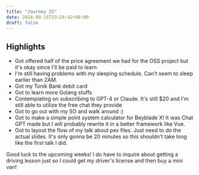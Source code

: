 ```yaml
---
title: "Journey 25"
date: 2024-09-15T23:24:42+08:00
draft: false
---
```



## Highlights

* Got offered half of the price agreement we had for the OSS project but it's okay since I'll be
  paid to learn
* I'm still having problems with my sleeping schedule. Can't seem to sleep earlier than 2AM.
* Got my Tonik Bank debit card
* Got to learn more Golang stuffs
* Contemplating on subscribing to GPT-4 or Claude. It's still $20 and I'm still able to utilize the
  free chat they provide
* Got to go out with my SO and walk around :)
* Got to make a simple point system calculator for Beyblade X! It was Chat GPT made but I will
  probably rewrite it in a better framework like Vue.
* Got to layout the flow of my talk about pex files. Just need to do the actual slides. It's only
  gonna be 20 minutes so this shouldn't take long like the first talk I did.

Good luck to the upcoming weeks! I do have to inquire about getting a driving lesson just so I could
get my driver's license and then buy a mini van!
